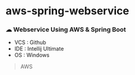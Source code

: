 # aws-spring-webservice

### ☁ Webservice Using AWS & Spring Boot
 - VCS : Github
 - IDE : Intellij Ultimate
 - OS : Windows
 
 > AWS
